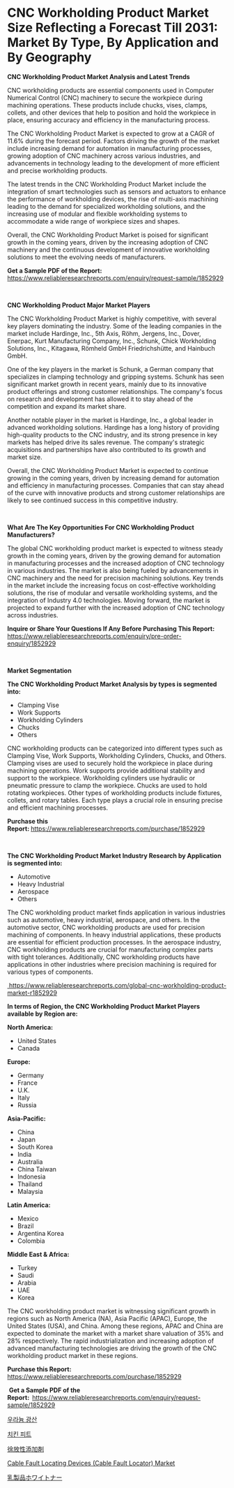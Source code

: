 <p><h1>CNC Workholding Product Market Size Reflecting a Forecast Till 2031: Market By Type, By Application and By Geography</h1></p><p><strong>CNC Workholding Product Market Analysis and Latest Trends</strong></p>
<p><p>CNC workholding products are essential components used in Computer Numerical Control (CNC) machinery to secure the workpiece during machining operations. These products include chucks, vises, clamps, collets, and other devices that help to position and hold the workpiece in place, ensuring accuracy and efficiency in the manufacturing process.</p><p>The CNC Workholding Product Market is expected to grow at a CAGR of 11.6% during the forecast period. Factors driving the growth of the market include increasing demand for automation in manufacturing processes, growing adoption of CNC machinery across various industries, and advancements in technology leading to the development of more efficient and precise workholding products.</p><p>The latest trends in the CNC Workholding Product Market include the integration of smart technologies such as sensors and actuators to enhance the performance of workholding devices, the rise of multi-axis machining leading to the demand for specialized workholding solutions, and the increasing use of modular and flexible workholding systems to accommodate a wide range of workpiece sizes and shapes.</p><p>Overall, the CNC Workholding Product Market is poised for significant growth in the coming years, driven by the increasing adoption of CNC machinery and the continuous development of innovative workholding solutions to meet the evolving needs of manufacturers.</p></p>
<p><strong>Get a Sample PDF of the Report:&nbsp;</strong> <a href="https://www.reliableresearchreports.com/enquiry/request-sample/1852929">https://www.reliableresearchreports.com/enquiry/request-sample/1852929</a></p>
<p>&nbsp;</p>
<p><strong>CNC Workholding Product Major Market Players</strong></p>
<p><p>The CNC Workholding Product Market is highly competitive, with several key players dominating the industry. Some of the leading companies in the market include Hardinge, Inc., 5th Axis, Röhm, Jergens, Inc., Dover, Enerpac, Kurt Manufacturing Company, Inc., Schunk, Chick Workholding Solutions, Inc., Kitagawa, Römheld GmbH Friedrichshütte, and Hainbuch GmbH.</p><p>One of the key players in the market is Schunk, a German company that specializes in clamping technology and gripping systems. Schunk has seen significant market growth in recent years, mainly due to its innovative product offerings and strong customer relationships. The company's focus on research and development has allowed it to stay ahead of the competition and expand its market share.</p><p>Another notable player in the market is Hardinge, Inc., a global leader in advanced workholding solutions. Hardinge has a long history of providing high-quality products to the CNC industry, and its strong presence in key markets has helped drive its sales revenue. The company's strategic acquisitions and partnerships have also contributed to its growth and market size.</p><p>Overall, the CNC Workholding Product Market is expected to continue growing in the coming years, driven by increasing demand for automation and efficiency in manufacturing processes. Companies that can stay ahead of the curve with innovative products and strong customer relationships are likely to see continued success in this competitive industry.</p></p>
<p>&nbsp;</p>
<p><strong>What Are The Key Opportunities For CNC Workholding Product Manufacturers?</strong></p>
<p><p>The global CNC workholding product market is expected to witness steady growth in the coming years, driven by the growing demand for automation in manufacturing processes and the increased adoption of CNC technology in various industries. The market is also being fueled by advancements in CNC machinery and the need for precision machining solutions. Key trends in the market include the increasing focus on cost-effective workholding solutions, the rise of modular and versatile workholding systems, and the integration of Industry 4.0 technologies. Moving forward, the market is projected to expand further with the increased adoption of CNC technology across industries.</p></p>
<p><strong>Inquire or Share Your Questions If Any Before Purchasing This Report:</strong> <a href="https://www.reliableresearchreports.com/enquiry/pre-order-enquiry/1852929">https://www.reliableresearchreports.com/enquiry/pre-order-enquiry/1852929</a></p>
<p>&nbsp;</p>
<p><strong>Market Segmentation</strong></p>
<p><strong>The CNC Workholding Product Market Analysis by types is segmented into:</strong></p>
<p><ul><li>Clamping Vise</li><li>Work Supports</li><li>Workholding Cylinders</li><li>Chucks</li><li>Others</li></ul></p>
<p><p>CNC workholding products can be categorized into different types such as Clamping Vise, Work Supports, Workholding Cylinders, Chucks, and Others. Clamping vises are used to securely hold the workpiece in place during machining operations. Work supports provide additional stability and support to the workpiece. Workholding cylinders use hydraulic or pneumatic pressure to clamp the workpiece. Chucks are used to hold rotating workpieces. Other types of workholding products include fixtures, collets, and rotary tables. Each type plays a crucial role in ensuring precise and efficient machining processes.</p></p>
<p><strong>Purchase this Report:&nbsp;</strong><a href="https://www.reliableresearchreports.com/purchase/1852929">https://www.reliableresearchreports.com/purchase/1852929</a></p>
<p>&nbsp;</p>
<p><strong>The CNC Workholding Product Market Industry Research by Application is segmented into:</strong></p>
<p><ul><li>Automotive</li><li>Heavy Industrial</li><li>Aerospace</li><li>Others</li></ul></p>
<p><p>The CNC workholding product market finds application in various industries such as automotive, heavy industrial, aerospace, and others. In the automotive sector, CNC workholding products are used for precision machining of components. In heavy industrial applications, these products are essential for efficient production processes. In the aerospace industry, CNC workholding products are crucial for manufacturing complex parts with tight tolerances. Additionally, CNC workholding products have applications in other industries where precision machining is required for various types of components.</p></p>
<p><a href="https://www.reliableresearchreports.com/global-cnc-workholding-product-market-r1852929">&nbsp;https://www.reliableresearchreports.com/global-cnc-workholding-product-market-r1852929</a></p>
<p><strong>In terms of Region, the CNC Workholding Product Market Players available by Region are:</strong></p>
<p>
    <p> <strong> North America: </strong>
        <ul>
            <li>United States</li>
            <li>Canada</li>
        </ul>
        </p> 
    <p> <strong> Europe: </strong>
        <ul>
            <li>Germany</li>
            <li>France</li>
            <li>U.K.</li>
            <li>Italy</li>
            <li>Russia</li>
        </ul>
        </p> 
    <p> <strong> Asia-Pacific: </strong>
        <ul>
            <li>China</li>
            <li>Japan</li>
            <li>South Korea</li>
            <li>India</li>
            <li>Australia</li>
            <li>China Taiwan</li>
            <li>Indonesia</li>
            <li>Thailand</li>
            <li>Malaysia</li>
        </ul>
        </p> 
    <p> <strong> Latin America: </strong>
        <ul>
            <li>Mexico</li>
            <li>Brazil</li>
            <li>Argentina Korea</li>
            <li>Colombia</li>
        </ul>
        </p> 
    <p> <strong> Middle East & Africa: </strong>
        <ul>
            <li>Turkey</li>
            <li>Saudi</li>
            <li>Arabia</li>
            <li>UAE</li>
            <li>Korea</li>
        </ul>
    </p>
    </p>
<p><p>The CNC workholding product market is witnessing significant growth in regions such as North America (NA), Asia Pacific (APAC), Europe, the United States (USA), and China. Among these regions, APAC and China are expected to dominate the market with a market share valuation of 35% and 28% respectively. The rapid industrialization and increasing adoption of advanced manufacturing technologies are driving the growth of the CNC workholding product market in these regions.</p></p>
<p><strong>Purchase this Report: </strong><a href="https://www.reliableresearchreports.com/purchase/1852929">https://www.reliableresearchreports.com/purchase/1852929</a></p>
<p>&nbsp;<strong>Get a Sample PDF of the Report:&nbsp;&nbsp;</strong><a href="https://www.reliableresearchreports.com/enquiry/request-sample/1852929">https://www.reliableresearchreports.com/enquiry/request-sample/1852929</a></p>
<p><strong></strong></p>
<p><p><a href="https://github.com/Maeennan456456/Market-Research-Report-List-1/blob/main/146064339489.md">우라늄 광산</a></p><p><a href="https://github.com/vsap75a286l/Market-Research-Report-List-1/blob/main/187147839488.md">치킨 피트</a></p><p><a href="https://github.com/joaejkdzgyljvo6/Market-Research-Report-List-1/blob/main/143223242888.md">徐放性添加剤</a></p><p><a href="https://github.com/kathiaseamanalvaradovlprc2h/Market-Research-Report-List-2/blob/main/cable-fault-locating-devices-cable-fault-locator-market.md">Cable Fault Locating Devices (Cable Fault Locator) Market</a></p><p><a href="https://github.com/JaydaWisoky2014/Market-Research-Report-List-1/blob/main/963656642889.md">乳製品ホワイトナー</a></p></p>